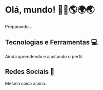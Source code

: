# Olá, mundo! 👋🏻🌎🌍🌏
<!--Me chamo David, tenho 24 anos, sou da cidade do Rio de Janeiro/RJ, sou um apreciador de esportes, de vídeo-games, e sou um novato na área da programação sempre buscando conhecimento.-->
Preparando...

## Tecnologias e Ferramentas 💻
<!--[![My Skills](https://skillicons.dev/icons?i=html,css,js,dotnet)](https://skillicons.dev)-->
Ainda aprendendo e ajustando o perfil.

## Redes Sociais 📱
<!--![My Skills](https://skillicons.dev/icons?i=twitter,discord,linkedin)-->
Mesma coisa acima.
